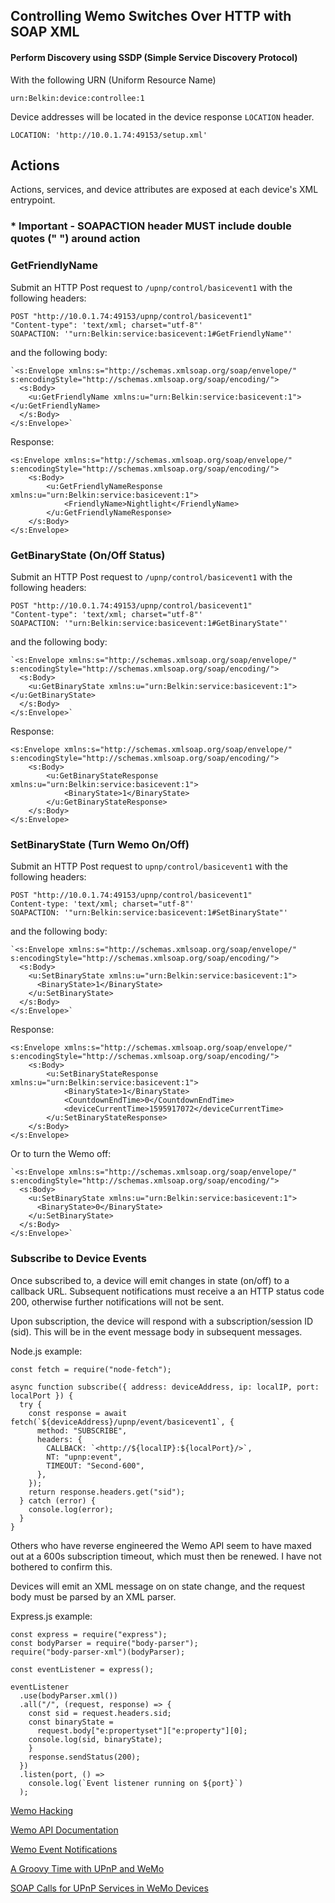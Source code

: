 ## Controlling Wemo Switches Over HTTP with SOAP XML

#### Perform Discovery using SSDP (Simple Service Discovery Protocol)

With the following URN (Uniform Resource Name)

```
urn:Belkin:device:controllee:1
```

Device addresses will be located in the device response `LOCATION` header.

```
LOCATION: 'http://10.0.1.74:49153/setup.xml'
```

## Actions

Actions, services, and device attributes are exposed at each device's XML entrypoint.

### \* Important - SOAPACTION header MUST include double quotes (" ") around action

### GetFriendlyName

Submit an HTTP Post request to `/upnp/control/basicevent1` with the following headers:

```
POST "http://10.0.1.74:49153/upnp/control/basicevent1"
"Content-type": 'text/xml; charset="utf-8"'
SOAPACTION: '"urn:Belkin:service:basicevent:1#GetFriendlyName"'
```

and the following body:

```
`<s:Envelope xmlns:s="http://schemas.xmlsoap.org/soap/envelope/" s:encodingStyle="http://schemas.xmlsoap.org/soap/encoding/">
  <s:Body>
    <u:GetFriendlyName xmlns:u="urn:Belkin:service:basicevent:1"></u:GetFriendlyName>
  </s:Body>
</s:Envelope>`
```

Response:

```
<s:Envelope xmlns:s="http://schemas.xmlsoap.org/soap/envelope/" s:encodingStyle="http://schemas.xmlsoap.org/soap/encoding/">
    <s:Body>
        <u:GetFriendlyNameResponse xmlns:u="urn:Belkin:service:basicevent:1">
            <FriendlyName>Nightlight</FriendlyName>
        </u:GetFriendlyNameResponse>
    </s:Body>
</s:Envelope>
```

### GetBinaryState (On/Off Status)

Submit an HTTP Post request to `/upnp/control/basicevent1` with the following headers:

```
POST "http://10.0.1.74:49153/upnp/control/basicevent1"
"Content-type": 'text/xml; charset="utf-8"'
SOAPACTION: '"urn:Belkin:service:basicevent:1#GetBinaryState"'
```

and the following body:

```
`<s:Envelope xmlns:s="http://schemas.xmlsoap.org/soap/envelope/" s:encodingStyle="http://schemas.xmlsoap.org/soap/encoding/">
  <s:Body>
    <u:GetBinaryState xmlns:u="urn:Belkin:service:basicevent:1"></u:GetBinaryState>
  </s:Body>
</s:Envelope>`
```

Response:

```
<s:Envelope xmlns:s="http://schemas.xmlsoap.org/soap/envelope/" s:encodingStyle="http://schemas.xmlsoap.org/soap/encoding/">
    <s:Body>
        <u:GetBinaryStateResponse xmlns:u="urn:Belkin:service:basicevent:1">
            <BinaryState>1</BinaryState>
        </u:GetBinaryStateResponse>
    </s:Body>
</s:Envelope>
```

### SetBinaryState (Turn Wemo On/Off)

Submit an HTTP Post request to `upnp/control/basicevent1` with the following headers:

```
POST "http://10.0.1.74:49153/upnp/control/basicevent1"
Content-type: 'text/xml; charset="utf-8"'
SOAPACTION: '"urn:Belkin:service:basicevent:1#SetBinaryState"'
```

and the following body:

```
`<s:Envelope xmlns:s="http://schemas.xmlsoap.org/soap/envelope/" s:encodingStyle="http://schemas.xmlsoap.org/soap/encoding/">
  <s:Body>
    <u:SetBinaryState xmlns:u="urn:Belkin:service:basicevent:1">
      <BinaryState>1</BinaryState>
    </u:SetBinaryState>
  </s:Body>
</s:Envelope>`
```

Response:

```
<s:Envelope xmlns:s="http://schemas.xmlsoap.org/soap/envelope/" s:encodingStyle="http://schemas.xmlsoap.org/soap/encoding/">
    <s:Body>
        <u:SetBinaryStateResponse xmlns:u="urn:Belkin:service:basicevent:1">
            <BinaryState>1</BinaryState>
            <CountdownEndTime>0</CountdownEndTime>
            <deviceCurrentTime>1595917072</deviceCurrentTime>
        </u:SetBinaryStateResponse>
    </s:Body>
</s:Envelope>
```

Or to turn the Wemo off:

```
`<s:Envelope xmlns:s="http://schemas.xmlsoap.org/soap/envelope/" s:encodingStyle="http://schemas.xmlsoap.org/soap/encoding/">
  <s:Body>
    <u:SetBinaryState xmlns:u="urn:Belkin:service:basicevent:1">
      <BinaryState>0</BinaryState>
    </u:SetBinaryState>
  </s:Body>
</s:Envelope>`
```

### Subscribe to Device Events

Once subscribed to, a device will emit changes in state (on/off) to a callback URL. Subsequent notifications must receive a an HTTP status code 200, otherwise further notifications will not be sent.

Upon subscription, the device will respond with a subscription/session ID (sid). This will be in the event message body in subsequent messages.

Node.js example:

```
const fetch = require("node-fetch");

async function subscribe({ address: deviceAddress, ip: localIP, port: localPort }) {
  try {
    const response = await fetch(`${deviceAddress}/upnp/event/basicevent1`, {
      method: "SUBSCRIBE",
      headers: {
        CALLBACK: `<http://${localIP}:${localPort}/>`,
        NT: "upnp:event",
        TIMEOUT: "Second-600",
      },
    });
    return response.headers.get("sid");
  } catch (error) {
    console.log(error);
  }
}
```

Others who have reverse engineered the Wemo API seem to have maxed out at a 600s subscription timeout, which must then be renewed. I have not bothered to confirm this.

Devices will emit an XML message on on state change, and the request body must be parsed by an XML parser.

Express.js example:

```
const express = require("express");
const bodyParser = require("body-parser");
require("body-parser-xml")(bodyParser);

const eventListener = express();

eventListener
  .use(bodyParser.xml())
  .all("/", (request, response) => {
    const sid = request.headers.sid;
    const binaryState =
      request.body["e:propertyset"]["e:property"][0];
    console.log(sid, binaryState);
    }
    response.sendStatus(200);
  })
  .listen(port, () =>
    console.log(`Event listener running on ${port}`)
  );
```

[Wemo Hacking](http://mattenoble.com/2013/08/07/wemo-hacking/)

[Wemo API Documentation](https://npmdoc.github.io/node-npmdoc-wemo-client/build/apidoc.html)

[Wemo Event Notifications](https://www.hardill.me.uk/wordpress/2015/01/14/wemo-event-notifications/)

[A Groovy Time with UPnP and WeMo](https://objectpartners.com/2014/03/25/a-groovy-time-with-upnp-and-wemo/)

[SOAP Calls for UPnP Services in WeMo Devices](https://gist.github.com/nstarke/018cd98d862afe0a7cda17bc20f31a1e)